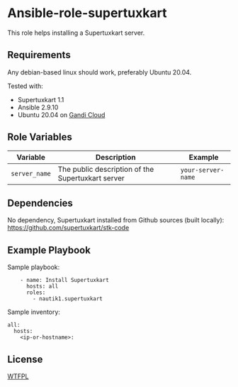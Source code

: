 Ansible-role-supertuxkart
=====================

This role helps installing a Supertuxkart server.

Requirements
------------

Any debian-based linux should work, preferably Ubuntu 20.04.

Tested with:
- Supertuxkart 1.1
- Ansible 2.9.10
- Ubuntu 20.04 on [Gandi Cloud](https://www.gandi.net/fr/cloud)

Role Variables
--------------

| Variable              | Description                                                                                                  | Example                                   |
|-----------------------|--------------------------------------------------------------------------------------------------------------|-------------------------------------------|
| `server_name`     | The public description of the Supertuxkart server                                                      | `your-server-name`                                     |

Dependencies
------------

No dependency, Supertuxkart installed from Github sources (built locally): https://github.com/supertuxkart/stk-code

Example Playbook
----------------

Sample playbook:

```
    - name: Install Supertuxkart
      hosts: all
      roles:
        - nautik1.supertuxkart
```

Sample inventory:

```
all:
  hosts:
    <ip-or-hostname>:
```

License
-------

[WTFPL](https://en.wikipedia.org/wiki/WTFPL)

